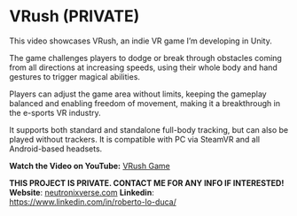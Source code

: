 # VRush (PRIVATE)
This video showcases VRush, an indie VR game I’m developing in Unity.

The game challenges players to dodge or break through obstacles coming from all directions at increasing speeds, using their whole body and hand gestures to trigger magical abilities.

Players can adjust the game area without limits, keeping the gameplay balanced and enabling freedom of movement, making it a breakthrough in the e-sports VR industry.

It supports both standard and standalone full-body tracking, but can also be played without trackers. It is compatible with PC via SteamVR and all Android-based headsets.

**Watch the Video on YouTube:** [VRush Game](https://youtu.be/Nmwha2BYevU)

**THIS PROJECT IS PRIVATE. CONTACT ME FOR ANY INFO IF INTERESTED!**
**Website**: [neutronixverse.com](https://neutronixverse.com/)
**Linkedin**: https://www.linkedin.com/in/roberto-lo-duca/
